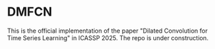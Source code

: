 # DMFCN

This is the official implementation of the paper "Dilated Convolution for Time Series Learning" in ICASSP 2025. The repo is under construction.
